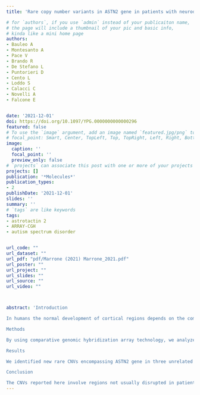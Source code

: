 ```yaml
---
title: 'Rare copy number variants in ASTN2 gene in patients with neurodevelopmental disorders'

# for `authors`, if you use `admin` instead of your publicaiton name,
# the page will include a thumbnail of your pic and basic info,
# kinda like a mini home page
authors:
- Bauleo A
- Montesanto A
- Pace V
- Brando R
- De Stefano L
- Puntorieri D
- Cento L
- Loddo S
- Calacci C
- Novelli A
- Falcone E 


date: '2021-12-01'
doi: https://doi.org/10.1097/YPG.0000000000000296
featured: false
# To use the `image` argument, add an image named `featured.jpg/png` to your page's folder.
# focal_point: Smart, Center, TopLeft, Top, TopRight, Left, Right, BottomLeft, Bottom, BottomRight.
image:
  caption: ''
  focal_point: ''
  preview_only: false
# `projects` can associate this post with one or more of your projects
projects: []
publication: '*Molecules*'
publication_types:
- 2
publishDate: '2021-12-01'
slides: ''
summary: ''
# `tags` are like keywords
tags:
- astrotactin 2
- ARRAY-CGH 
- autism spectrum disorder


url_code: ""
url_dataset: ""
url_pdf: "pdf/Marrone (2021) Marrone_2021.pdf"
url_poster: ""
url_project: ""
url_slides: ""
url_source: ""
url_video: ""



abstract: 'Introduction 

In humans the normal development of cortical regions depends on the complex interactions between a number of proteins that promote the migrations of neuronal precursors from germinal zones and assembly into neuronal laminae. ASTN2 is one of the proteins implicated in such a complex process. Recently it has been observed that ASTN2 also regulates the surface expression of multiple synaptic proteins resulting in a modulation of synaptic activity. Several rare copy number variants (CNVs) in ASTN2 gene were identified in patients with neurodevelopmental disorders (NDDs) including autism spectrum disorders (ASD), attention deficit–hyperactivity disorders and intellectual disability.

Methods 

By using comparative genomic hybridization array technology, we analyzed the genomic profiles of five patients of three unrelated families with NDDs. Clinical diagnosis of ASD was established according to the Statistical Manual of Mental Disorders, Fifth Edition (APA 2013) criteria.

Results 

We identified new rare CNVs encompassing ASTN2 gene in three unrelated families with different clinical phenotypes of NDDs. In particular, we identified a deletion of about 70 Kb encompassing intron 19, a 186 Kb duplication encompassing the sequence between the 5′-end and the first intron of the gene and a 205 Kb deletion encompassing exons 6–11.

Conclusion 

The CNVs reported here involve regions not usually disrupted in patients with NDDs with two of them affecting only the expression of the long isoforms. Further studies will be needed to analyze the impact of these CNVs on gene expression regulation and to better understand their impact on the protein function.'
---
```


